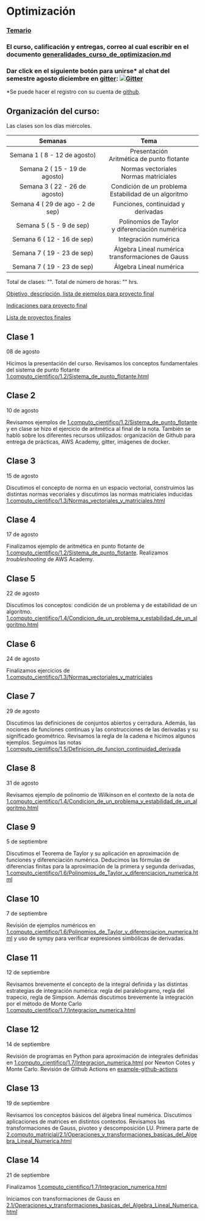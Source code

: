 # Optimización

### [Temario](https://drive.google.com/file/d/1dj7bU5uN_ngEhUxhKL9YzCfPGLVc8Z0j/view?usp=sharing)

### El curso, calificación y entregas, correo al cual escribir en el documento [generalidades_curso_de_optimizacion.md](generalidades_curso_de_optimizacion.md)

### Dar click en el siguiente botón para unirse\* al chat del semestre agosto diciembre en [gitter](https://gitter.im/): [![Gitter](https://badges.gitter.im/optimizacion-2022/community.svg)](https://gitter.im/optimizacion-2022/community?utm_source=badge&utm_medium=badge&utm_campaign=pr-badge) 

\*Se puede hacer el registro con su cuenta de [github](https://github.com/).

## Organización del curso:

Las clases son los días miércoles.

| Semanas   | Tema                                                              |
| :--------:|:-----------------------------------------------------------------:|
| Semana 1 ( 8 - 12 de agosto) | Presentación <br/> Aritmética de punto flotante |
| Semana 2 ( 15 - 19 de agosto) | Normas vectoriales <br/> Normas matriciales |
| Semana 3 ( 22 - 26 de agosto) | Condición de un problema <br/> Estabilidad de un algoritmo |
| Semana 4 ( 29 de ago - 2 de sep) | Funciones, continuidad y derivadas |
| Semana 5 ( 5 - 9 de sep) | Polinomios de Taylor<br/> y diferenciación numérica |
| Semana 6 ( 12 - 16 de sep) | Integración numérica |
| Semana 7 ( 19 - 23 de sep) | Álgebra Lineal numérica <br/> transformaciones de Gauss |
| Semana 7 ( 19 - 23 de sep) | Álgebra Lineal numérica <br/>  |


Total de clases: "". Total de número de horas: "" hrs.


[Objetivo, descripción, lista de ejemplos para proyecto final](proyecto_final)

[Indicaciones para proyecto final](proyecto_final/indicaciones)

[Lista de proyectos finales](proyecto_final/proyectos)


## Clase 1

08 de agosto

Hicimos la presentación del curso. Revisamos los conceptos fundamentales del sistema de punto flotante [1.computo_cientifico/1.2/Sistema_de_punto_flotante.html](https://itam-ds.github.io/analisis-numerico-computo-cientifico/1.computo_cientifico/1.2/Sistema_de_punto_flotante.html)

## Clase 2

10 de agosto

Revisamos ejemplos de [1.computo_cientifico/1.2/Sistema_de_punto_flotante](https://itam-ds.github.io/analisis-numerico-computo-cientifico/1.computo_cientifico/1.2/Sistema_de_punto_flotante.html) y en clase se hizo el ejercicio de aritmética al final de la nota. También se habló sobre los diferentes recursos utilizados: organización de Github para entrega de prácticas, AWS Academy, gitter, imágenes de docker. 

## Clase 3

15 de agosto

Discutimos el concepto de norma en un espacio vectorial, construimos las distintas normas vecoriales y discutimos las normas matriciales inducidas [1.computo_cientifico/1.3/Normas_vectoriales_y_matriciales.html](https://itam-ds.github.io/analisis-numerico-computo-cientifico/1.computo_cientifico/1.3/Normas_vectoriales_y_matriciales.html)

## Clase 4

17 de agosto

Finalizamos ejemplo de aritmética en punto flotante de [1.computo_cientifico/1.2/Sistema_de_punto_flotante](https://itam-ds.github.io/analisis-numerico-computo-cientifico/1.computo_cientifico/1.2/Sistema_de_punto_flotante.html). Realizamos *troubleshooting* de AWS Academy.


## Clase 5

22 de agosto

Discutimos los conceptos: condición de un problema y de estabilidad de un algoritmo. [1.computo_cientifico/1.4/Condicion_de_un_problema_y_estabilidad_de_un_algoritmo.html](https://itam-ds.github.io/analisis-numerico-computo-cientifico/1.computo_cientifico/1.4/Condicion_de_un_problema_y_estabilidad_de_un_algoritmo.html)

## Clase 6

24 de agosto

Finalizamos ejercicios de [1.computo_cientifico/1.3/Normas_vectoriales_y_matriciales](https://itam-ds.github.io/analisis-numerico-computo-cientifico/1.computo_cientifico/1.3/Normas_vectoriales_y_matriciales.html)

## Clase 7

29 de agosto

Discutimos las definiciones de conjuntos abiertos y cerradura. Además, las nociones de funciones continuas y las construcciones de las derivadas y su significado geométrico. Revisamos la regla de la cadena e hicimos algunos ejemplos. Seguimos las notas [1.computo_cientifico/1.5/Definicion_de_funcion_continuidad_derivada](https://itam-ds.github.io/analisis-numerico-computo-cientifico/1.computo_cientifico/1.5/Definicion_de_funcion_continuidad_derivada.html)

## Clase 8

31 de agosto

Revisamos ejemplo de polinomio de Wilkinson en el contexto de la nota de [1.computo_cientifico/1.4/Condicion_de_un_problema_y_estabilidad_de_un_algoritmo.html](https://itam-ds.github.io/analisis-numerico-computo-cientifico/1.computo_cientifico/1.4/Condicion_de_un_problema_y_estabilidad_de_un_algoritmo.html)

## Clase 9

5 de septiembre

Discutimos el Teorema de Taylor y su aplicación en aproximación de funciones y diferenciación numérica. Deducimos las fórmulas de diferencias finitas para la aproximación de la primera y segunda derivadas, [1.computo_cientifico/1.6/Polinomios_de_Taylor_y_diferenciacion_numerica.html](https://itam-ds.github.io/analisis-numerico-computo-cientifico/1.computo_cientifico/1.6/Polinomios_de_Taylor_y_diferenciacion_numerica.html)

## Clase 10

7 de septiembre

Revisión de ejemplos numéricos en [1.computo_cientifico/1.6/Polinomios_de_Taylor_y_diferenciacion_numerica.html](https://itam-ds.github.io/analisis-numerico-computo-cientifico/1.computo_cientifico/1.6/Polinomios_de_Taylor_y_diferenciacion_numerica.html) y uso de sympy para verificar expresiones simbólicas de derivadas.

## Clase 11

12 de septiembre

Revisamos brevemente el concepto de la integral definida y las distintas estrategias de integración numérica: regla del paralelogramo, regla del trapecio, regla de Simpson. Además discutimos brevemente la integración por el método de Monte Carlo [1.computo_cientifico/1.7/Integracion_numerica.html](https://itam-ds.github.io/analisis-numerico-computo-cientifico/1.computo_cientifico/1.7/Integracion_numerica.html)

## Clase 12

14 de septiembre

Revisión de programas en Python para aproximación de integrales definidas en [1.computo_cientifico/1.7/Integracion_numerica.html](https://itam-ds.github.io/analisis-numerico-computo-cientifico/1.computo_cientifico/1.7/Integracion_numerica.html) por Newton Cotes y Monte Carlo.
Revisión de Github Actions en [example-github-actions](https://github.com/palmoreck/example-github-actions)

## Clase 13

19 de septiembre

Revisamos los conceptos básicos del álgebra lineal numérica. Discutimos aplicaciones de matrices en distintos contextos. Revisamos las transformaciones de Gauss, pivoteo y descomposición LU. Primera parte de [2.computo_matricial/2.1/Operaciones_y_transformaciones_basicas_del_Algebra_Lineal_Numerica.html](https://itam-ds.github.io/analisis-numerico-computo-cientifico/2.computo_matricial/2.1/Operaciones_y_transformaciones_basicas_del_Algebra_Lineal_Numerica.html)

## Clase 14

21 de septiembre

Finalizamos [1.computo_cientifico/1.7/Integracion_numerica.html](https://itam-ds.github.io/analisis-numerico-computo-cientifico/1.computo_cientifico/1.7/Integracion_numerica.html)

Iniciamos con transformaciones de Gauss en [2.1/Operaciones_y_transformaciones_basicas_del_Algebra_Lineal_Numerica.html](https://itam-ds.github.io/analisis-numerico-computo-cientifico/2.computo_matricial/2.1/Operaciones_y_transformaciones_basicas_del_Algebra_Lineal_Numerica.html)

